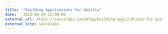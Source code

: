```yaml
---
title:  "Building Applications for Quality"
date:   2015-08-20 12:00:00
external_url: https://saucelabs.com/blog/building-applications-for-quality
external_site: saucelabs
---
```

